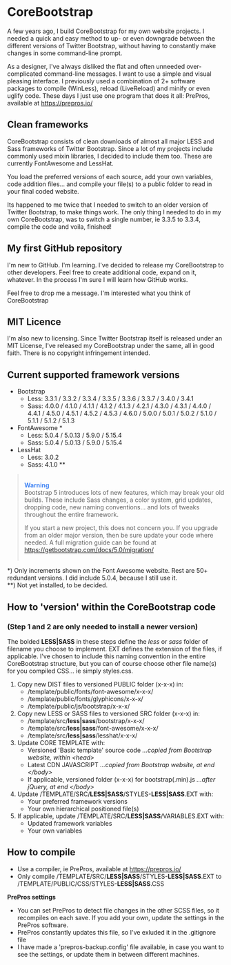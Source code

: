 # CoreBootstrap

A few years ago, I build CoreBootstrap for my own website projects. I needed a quick and easy method to up- or even downgrade between the different versions of Twitter Bootstrap, without having to constantly make changes in some command-line prompt.

As a designer, I've always disliked the flat and often unneeded over-complicated command-line messages. I want to use a simple and visual pleasing interface. I previously used a combination of 2+ software packages to compile (WinLess), reload (LiveReload) and minify or even uglify code. These days I just use one program that does it all: PrePros, available at https://prepros.io/

## Clean frameworks

CoreBootstrap consists of clean downloads of almost all major LESS and Sass frameworks of Twitter Bootstrap. Since a lot of my projects include commonly used mixin libraries, I decided to include them too. These are currently FontAwesome and LessHat.

You load the preferred versions of each source, add your own variables, code addition files... and compile your file(s) to a public folder to read in your final coded website.

Its happened to me twice that I needed to switch to an older version of Twitter Bootstrap, to make things work. The only thing I needed to do in my own CoreBootstrap, was to switch a single number, ie 3.3.5 to 3.3.4, compile the code and voila, finished!

## My first GitHub repository

I'm new to GitHub. I'm learning. I've decided to release my CoreBootstrap to other developers. Feel free to create additional code, expand on it, whatever. In the process I'm sure I will learn how GitHub works.

Feel free to drop me a message. I'm interested what you think of CoreBootstrap

## MIT Licence

I'm also new to licensing. Since Twitter Bootstrap itself is released under an MIT License, I've released my CoreBootstrap under the same, all in good faith. There is no copyright infringement intended.

## Current supported framework versions

- Bootstrap
  - Less: 3.3.1 / 3.3.2 / 3.3.4 / 3.3.5 / 3.3.6 / 3.3.7 / 3.4.0 / 3.4.1
  - Sass:
    4.0.0 / 4.1.0 / 4.1.1 / 4.1.2 / 4.1.3 / 4.2.1 / 4.3.0 / 4.3.1 / 4.4.0 / 4.4.1 / 4.5.0 / 4.5.1 / 4.5.2 / 4.5.3 / 4.6.0 / 
    5.0.0 / 5.0.1 / 5.0.2 / 5.1.0 / 5.1.1 / 5.1.2 / 5.1.3
- FontAwesome \*
  - Less: 5.0.4 / 5.0.13 / 5.9.0 / 5.15.4
  - Sass: 5.0.4 / 5.0.13 / 5.9.0 / 5.15.4
- LessHat
  - Less: 3.0.2
  - Sass: 4.1.0 \*\*

> &nbsp;<br/>
> <span style="color:#4285f4;">**Warning**</span><br>
> Bootstrap 5 introduces lots of new features, which may break your old builds. These include Sass changes, a color system, grid updates, dropping code, new naming conventions... and lots of tweaks throughout the entire framework.
> 
> If you start a new project, this does not concern you. If you upgrade from an older major version, then be sure update your code where needed. A full migration guide can be found at https://getbootstrap.com/docs/5.0/migration/<br>
> &nbsp;

\*) Only increments shown on the Font Awesome website. Rest are 50+ redundant versions. I did include 5.0.4, because I still use it.<br />
\*\*) Not yet installed, to be decided.

## How to 'version' within the CoreBootstrap code

### (Step 1 and 2 are only needed to install a newer version)

The bolded **LESS|SASS** in these steps define the _less_ or _sass_ folder of filename you choose to implement. EXT defines the extension of the files, if applicable. I've chosen to include this naming convention in the entire CoreBootstrap structure, but you can of course choose other file name(s) for you compiled CSS... ie simply styles.css.

1. Copy new DIST files to versioned PUBLIC folder (x-x-x) in:
   - /template/public/fonts/font-awesome/x-x-x/
   - /template/public/fonts/glyphicons/x-x-x/
   - /template/public/js/bootstrap/x-x-x/
2. Copy new LESS or SASS files to versioned SRC folder (x-x-x) in:
   - /template/src/**less|sass**/bootstrap/x-x-x/
   - /template/src/**less|sass**/font-awesome/x-x-x/
   - /template/src/**less|sass**/lesshat/x-x-x/
3. Update CORE TEMPLATE with:
   - Versioned 'Basic template' source code _...copied from Bootstrap website, within \<head\>_
   - Latest CDN JAVASCRIPT _...copied from Bootstrap website, at end \</body\>_
   - If applicable, versioned folder (x-x-x) for bootstrap(.min).js _...after jQuery, at end \</body\>_
4. Update /TEMPLATE/SRC/**LESS|SASS**/STYLES-**LESS|SASS**.EXT with:
   - Your preferred framework versions
   - Your own hierarchical positioned file(s)
5. If applicable, update /TEMPLATE/SRC/**LESS|SASS**/VARIABLES.EXT with:
   - Updated framework variables
   - Your own variables

## How to compile

- Use a compiler, ie PrePros, available at https://prepros.io/
- Only compile /TEMPLATE/SRC/**LESS|SASS**/STYLES-**LESS|SASS**.EXT to /TEMPLATE/PUBLIC/CSS/STYLES-**LESS|SASS**.CSS

**PrePros settings**

- You can set PrePros to detect file changes in the other SCSS files, so it recompiles on each save. If you add your own, update the settings in the PrePros software.
- PrePros constantly updates this file, so I've exluded it in the .gitignore file
- I have made a 'prepros-backup.config' file available, in case you want to see the settings, or update them in between different machines.
